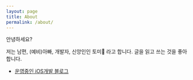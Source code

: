 ```yaml
---
layout: page
title: About
permalink: /about/
---
```


안녕하세요?

저는 남편, (예비)아빠, 개발자, 신앙인인 토미🙂 라고 합니다.
글을 읽고 쓰는 것을 좋아합니다.

- [운영중인 iOS개발 블로그](https://jusung.github.io)

